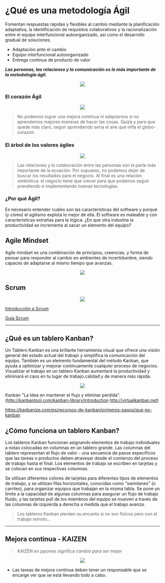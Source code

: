# ¿Qué es una metodología Ágil

Fomentan respuestas rápidas y flexibles al cambio mediante la planificación adaptativa, la identificación de requisitos colaborativos y la racionalización entre el equipo interfuncional autoorganizado, así como el desarrollo gradual de soluciones.

- Adaptación ante el cambio
- Equipo interfuncional autoorganizado
- Entrega continua de producto de valor

***Las personas, las relaciones y la comunicación es lo más importante de la metodología ágil.***

<p align="center">
  <img src="/images/tablero-kanban.png" alt:"Así si" />
</p>

### El corazón Ágil

<p align="center">
  <img src="/images/corazon-agil.png" alt:"Corazón Ágil" />
</p>

> No podemos lograr una mejora contínua ni adaptarnos si no aprendemos mejores maneras de hacer las cosas. Quizá y para que quede más
> claro, seguir aprendiendo sería el aire que infla el globo-corazón.

### El árbol de los valores ágiles

<p align="center">
  <img src="/images/arbol-valores-agiles.png" alt:"El Árbol de valores ágiles" />
</p>

> Las relaciones y la colaboración entre las personas son la parte más importante de la ecuación. Por supuesto, no podemos dejar
> de buscar los resultados para el negocio. Al final es una relación simbiótica: el negocio tiene que crecer para que podamos
> seguir prendiendo e implementando nuevas tecnologías.

### ¿Por qué Ágil?

Es necesario entender cuáles son las características del software y porqué (y cómo) el agilismo explota lo mejor de ella. El software es maleable y con características extrañas para la lógica: ¿En que otra industria la productividad se incrementa al sacar un elemento del equipo?

## Agile Mindset

Agile mindset es una combinación de principios, creencias, y forma de pensar para responder al cambio en ambientes de incertidumbre, siendo capaces de adaptarse al mismo tiempo que avanzas.

<p align="center">
  <img src="/images/agile-mindset.png" alt:"The power of an Agile Mindset" />
</p>

## Scrum

<p align="center">
  <img src="/images/scrum.png" alt:"Scrum" />
</p>

[Introducción a Scrum](docs/introduccion-scrum-agilpm.pdf)

[Guia Scrum](docs/Scrum-Guide-Spanish-European.pdf)

***

## ¿Qué es un tablero Kanban?

Un Tablero Kanban es una brillante herramienta visual que ofrece una visión general del estado actual del trabajo y simplifica la comunicación del equipo. También es un elemento fundamental del método Kanban, que ayuda a optimizar y mejorar continuamente cualquier proceso de negocios. Visualizar el trabajo en un tablero Kanban aumentará la productividad y eliminará el caos en tu lugar de trabajo.calidad y de manera más rápida.

<p align="center">
  <img src="/images/tablero-kanban.png" alt:"Tablero Kanban" />
</p>

Kanban "La Idea en mantener el flujo y eliminar perdida". (<http://kanbantool.com/kanban-library/introduction> <http://virtualkanban.net>)

<https://kanbanize.com/es/recursos-de-kanban/primeros-pasos/que-es-kanban>

## ¿Cómo funciona un tablero Kanban?

Los tableros Kanban funcionan asignando elementos de trabajo individuales a notas colocadas en columnas en un tablero grande. Las columnas del tablero representan el flujo de valor - una secuencia de pasos específicos que las tareas o productos deben atravesar desde el comienzo del proceso de trabajo hasta el final. Los elementos de trabajo se escriben en tarjetas y se colocan en sus respectivas columnas.

Se utilizan diferentes colores de tarjetas para diferentes tipos de elementos de trabajo, y se utilizan filas horizontales, conocidas como "swimlanes" (o carriles), para organizar equipos que trabajan en la misma tabla. Se pone un límite a la capacidad de algunas columnas para asegurar un flujo de trabajo fluido, y las tarjetas pull de los miembros del equipo se mueven a través de las columnas de izquierda a derecha a medida que el trabajo avanza.

> Los tableros Kanban pierden su encanto si no son fisicos pero con el trabajo remoto...

***

## Mejora continua - KAIZEN

> KAIZEN en japones significa *cambio para ser mejor*

<p align="center">
  <img src="/images/agile-mejora-continua.png" alt:"Mejora continua" />
</p>

- Las tareas de mejora continua deben tener un responsable que se encarge ver que se está llevando todo a cabo.

